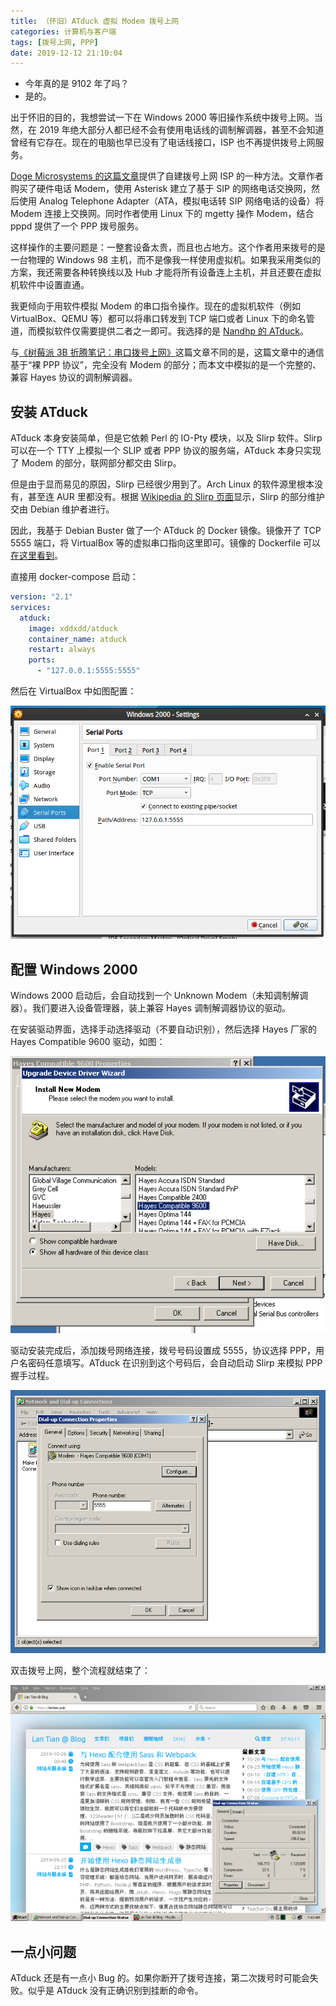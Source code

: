 ```yaml
---
title: （怀旧）ATduck 虚拟 Modem 拨号上网
categories: 计算机与客户端
tags: [拨号上网, PPP]
date: 2019-12-12 21:10:04
---
```

- 今年真的是 9102 年了吗？
- 是的。

出于怀旧的目的，我想尝试一下在 Windows 2000 等旧操作系统中拨号上网。当然，在 2019 年绝大部分人都已经不会有使用电话线的调制解调器，甚至不会知道曾经有它存在。现在的电脑也早已没有了电话线接口，ISP 也不再提供拨号上网服务。

[Doge Microsystems 的这篇文章](https://dogemicrosystems.ca/wiki/Dial_up_server)提供了自建拨号上网 ISP 的一种方法。文章作者购买了硬件电话 Modem，使用 Asterisk 建立了基于 SIP 的网络电话交换网，然后使用 Analog Telephone Adapter（ATA，模拟电话转 SIP 网络电话的设备）将 Modem 连接上交换网。同时作者使用 Linux 下的 mgetty 操作 Modem，结合 pppd 提供了一个 PPP 拨号服务。

这样操作的主要问题是：一整套设备太贵，而且也占地方。这个作者用来拨号的是一台物理的 Windows 98 主机，而不是像我一样使用虚拟机。如果我采用类似的方案，我还需要各种转换线以及 Hub 才能将所有设备连上主机，并且还要在虚拟机软件中设置直通。

我更倾向于用软件模拟 Modem 的串口指令操作。现在的虚拟机软件（例如 VirtualBox、QEMU 等）都可以将串口转发到 TCP 端口或者 Linux 下的命名管道，而模拟软件仅需要提供二者之一即可。我选择的是 [Nandhp 的 ATduck](https://github.com/nandhp/atduck)。

与[《树莓派 3B 折腾笔记：串口拨号上网》](/article/modify-computer/raspberry-pi-3b-ppp-dial-ethernet.lantian/)这篇文章不同的是，这篇文章中的通信基于“裸 PPP 协议”，完全没有 Modem 的部分；而本文中模拟的是一个完整的、兼容 Hayes 协议的调制解调器。

安装 ATduck
----------

ATduck 本身安装简单，但是它依赖 Perl 的 IO-Pty 模块，以及 Slirp 软件。Slirp 可以在一个 TTY 上模拟一个 SLIP 或者 PPP 协议的服务端，ATduck 本身只实现了 Modem 的部分，联网部分都交由 Slirp。

但是由于显而易见的原因，Slirp 已经很少用到了。Arch Linux 的软件源里根本没有，甚至连 AUR 里都没有。根据 [Wikipedia 的 Slirp 页面](https://en.wikipedia.org/wiki/Slirp)显示，Slirp 的部分维护交由 Debian 维护者进行。

因此，我基于 Debian Buster 做了一个 ATduck 的 Docker 镜像。镜像开了 TCP 5555 端口，将 VirtualBox 等的虚拟串口指向这里即可。镜像的 Dockerfile 可以[在这里看到](https://github.com/xddxdd/dockerfiles/blob/master/dockerfiles/atduck/template.Dockerfile)。

直接用 docker-compose 启动：

```yaml
version: "2.1"
services:
  atduck:
    image: xddxdd/atduck
    container_name: atduck
    restart: always
    ports:
      - "127.0.0.1:5555:5555"
```

然后在 VirtualBox 中如图配置：

![VirtualBox 配置虚拟串口](../../../../usr/uploads/2019/12/atduck-virtualbox-config.png)

配置 Windows 2000
-----------------

Windows 2000 启动后，会自动找到一个 Unknown Modem（未知调制解调器）。我们要进入设备管理器，装上兼容 Hayes 调制解调器协议的驱动。

在安装驱动界面，选择手动选择驱动（不要自动识别），然后选择 Hayes 厂家的 Hayes Compatible 9600 驱动，如图：

![Windows 2000 驱动选择](../../../../usr/uploads/2019/12/atduck-win2000-driver.png)

驱动安装完成后，添加拨号网络连接，拨号号码设置成 5555，协议选择 PPP，用户名密码任意填写。ATduck 在识别到这个号码后，会自动启动 Slirp 来模拟 PPP 握手过程。

![Windows 2000 拨号连接配置](../../../../usr/uploads/2019/12/atduck-dialup-config.png)

双击拨号上网，整个流程就结束了：

![Windows 2000 拨号成功](../../../../usr/uploads/2019/12/atduck-win2000-success.png)

一点小问题
---------

ATduck 还是有一点小 Bug 的。如果你断开了拨号连接，第二次拨号时可能会失败。似乎是 ATduck 没有正确识别到挂断的命令。
